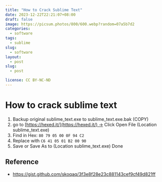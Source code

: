 ```yaml
---
title: "How to Crack Sublime Text"
date: 2023-12-22T22:21:07+08:00
draft: false
image: https://picsum.photos/800/600.webp?random=07a5b7d2
categories:
  - software
tags:
  - sublime
slug:
  - software
layout: 
  - post
slug: 
  - post

license: CC BY-NC-ND
---
```


# How to crack sublime text 
  1. Backup original sublime_text.exe to sublime_text.exe.bak (COPY)
  2. go to [https://hexed.it/](https://hexed.it/) -> Click Open File (Location sublime_text.exe)
  3. Find in Hex: `80 79 05 00 0F 94 C2`
  4. Replace with `C6 41 05 01 B2 00 90`
  5. Save or Save As to (Location sublime_text.exe) Done


## Reference
  - https://gist.github.com/skoqaq/3f3e8f28e23c881143cef9cf49d821ff